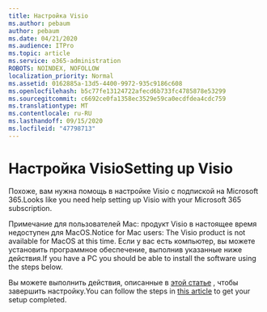```yaml
---
title: Настройка Visio
ms.author: pebaum
author: pebaum
ms.date: 04/21/2020
ms.audience: ITPro
ms.topic: article
ms.service: o365-administration
ROBOTS: NOINDEX, NOFOLLOW
localization_priority: Normal
ms.assetid: 0162885a-13d5-4400-9972-935c9186c608
ms.openlocfilehash: b5c77fe13124722afecd6b733fc4785878e53299
ms.sourcegitcommit: c6692ce0fa1358ec3529e59ca0ecdfdea4cdc759
ms.translationtype: MT
ms.contentlocale: ru-RU
ms.lasthandoff: 09/15/2020
ms.locfileid: "47798713"
---
```

# <a name="setting-up-visio"></a><span data-ttu-id="7b9b4-102">Настройка Visio</span><span class="sxs-lookup"><span data-stu-id="7b9b4-102">Setting up Visio</span></span>

<span data-ttu-id="7b9b4-103">Похоже, вам нужна помощь в настройке Visio с подпиской на Microsoft 365.</span><span class="sxs-lookup"><span data-stu-id="7b9b4-103">Looks like you need help setting up Visio with your Microsoft 365 subscription.</span></span>
  
<span data-ttu-id="7b9b4-104">Примечание для пользователей Mac: продукт Visio в настоящее время недоступен для MacOS.</span><span class="sxs-lookup"><span data-stu-id="7b9b4-104">Notice for Mac users: The Visio product is not available for MacOS at this time.</span></span> <span data-ttu-id="7b9b4-105">Если у вас есть компьютер, вы можете установить программное обеспечение, выполнив указанные ниже действия.</span><span class="sxs-lookup"><span data-stu-id="7b9b4-105">If you have a PC you should be able to install the software using the steps below.</span></span>
  
<span data-ttu-id="7b9b4-106">Вы можете выполнить действия, описанные в [этой статье](https://support.office.com/article/f98f21e3-aa02-4827-9167-ddab5b025710.aspx) , чтобы завершить настройку.</span><span class="sxs-lookup"><span data-stu-id="7b9b4-106">You can follow the steps in [this article](https://support.office.com/article/f98f21e3-aa02-4827-9167-ddab5b025710.aspx) to get your setup completed.</span></span> 
  

